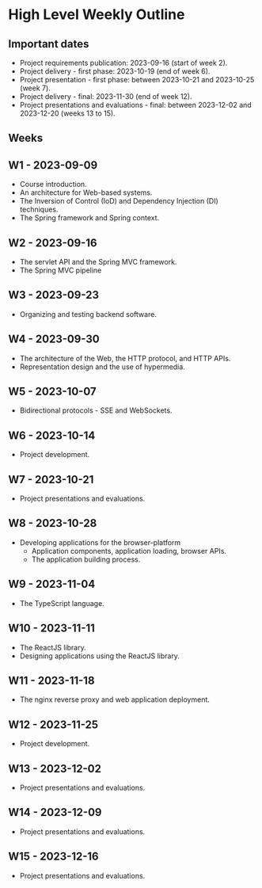 # High Level Weekly Outline

## Important dates

- Project requirements publication: 2023-09-16 (start of week 2).
- Project delivery - first phase: 2023-10-19 (end of week 6).
- Project presentation - first phase: between 2023-10-21 and 2023-10-25 (week 7).
- Project delivery - final: 2023-11-30 (end of week 12).
- Project presentations and evaluations - final: between 2023-12-02 and 2023-12-20 (weeks 13 to 15).

## Weeks

## W1 - 2023-09-09
- Course introduction.
- An architecture for Web-based systems.
- The Inversion of Control (IoD) and Dependency Injection (DI) techniques.
- The Spring framework and Spring context.

## W2 - 2023-09-16
- The servlet API and the Spring MVC framework.
- The Spring MVC pipeline

## W3 - 2023-09-23
- Organizing and testing backend software.

## W4 - 2023-09-30
- The architecture of the Web, the HTTP protocol, and HTTP APIs.
- Representation design and the use of hypermedia.

## W5 - 2023-10-07
- Bidirectional protocols - SSE and WebSockets.

## W6 - 2023-10-14
- Project development.

## W7 - 2023-10-21
- Project presentations and evaluations.

## W8 - 2023-10-28
- Developing applications for the browser-platform
    - Application components, application loading, browser APIs.
    - The application building process.

## W9 - 2023-11-04
- The TypeScript language.

## W10 - 2023-11-11
- The ReactJS library.
- Designing applications using the ReactJS library.

## W11 - 2023-11-18
- The nginx reverse proxy and web application deployment.

## W12 - 2023-11-25
- Project development.

## W13 - 2023-12-02
- Project presentations and evaluations.

## W14 - 2023-12-09
- Project presentations and evaluations.

## W15 - 2023-12-16
- Project presentations and evaluations.